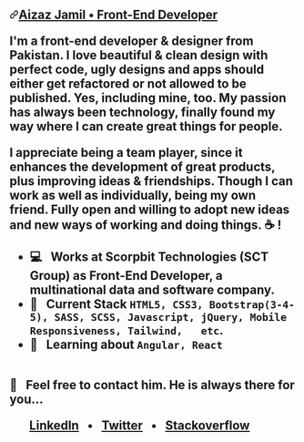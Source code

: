 <article class="markdown-body entry-content container-lg f2" itemprop="text"><h1><a id="" class="anchor" aria-hidden="true" href="#aizaz-jamil-frontend-developer"><svg class="octicon octicon-link" viewBox="0 0 16 16" version="1.1" width="16" height="16" aria-hidden="true"><path fill-rule="evenodd" d="M7.775 3.275a.75.75 0 001.06 1.06l1.25-1.25a2 2 0 112.83 2.83l-2.5 2.5a2 2 0 01-2.83 0 .75.75 0 00-1.06 1.06 3.5 3.5 0 004.95 0l2.5-2.5a3.5 3.5 0 00-4.95-4.95l-1.25 1.25zm-4.69 9.64a2 2 0 010-2.83l2.5-2.5a2 2 0 012.83 0 .75.75 0 001.06-1.06 3.5 3.5 0 00-4.95 0l-2.5 2.5a3.5 3.5 0 004.95 4.95l1.25-1.25a.75.75 0 00-1.06-1.06l-1.25 1.25a2 2 0 01-2.83 0z"></path></svg>Aizaz Jamil • Front-End Developer</a>
	<p>I'm a front-end developer & designer from Pakistan. I love beautiful & clean design with perfect code, ugly designs and apps should either get refactored or not allowed to be published. Yes, including mine, too. My passion has always been technology, finally found my way where I can create great things for people.

I appreciate being a team player, since it enhances the development of great products, plus improving ideas & friendships. Though I can work as well as individually, being my own friend. Fully open and willing to adopt new ideas and new ways of working and doing things. <g-emoji class="g-emoji" alias="coffee" fallback-src="https://github.githubassets.com/images/icons/emoji/unicode/2615.png">☕️</g-emoji> !</p>
<ul>
	<li><g-emoji class="g-emoji" alias="computer" fallback-src="https://github.githubassets.com/images/icons/emoji/unicode/1f4bb.png">💻</g-emoji> &nbsp; Works at <strong>Scorpbit Technologies (SCT Group)</strong> as Front-End Developer, a multinational data and software company.</li>
	<li><g-emoji class="g-emoji" alias="speech_balloon" fallback-src="https://github.githubassets.com/images/icons/emoji/unicode/1f4ac.png">💬</g-emoji> &nbsp; Current Stack <code>HTML5, CSS3, Bootstrap(3-4-5), SASS, SCSS, Javascript, jQuery, Mobile Responsiveness, Tailwind,   etc</code>.</li>
	<li><g-emoji class="g-emoji" alias="book" fallback-src="https://github.githubassets.com/images/icons/emoji/unicode/1f4d6.png">📖</g-emoji> &nbsp; Learning about <code>Angular, React</code></li>
</ul>
<br>
<g-emoji class="g-emoji" alias="envelope_with_arrow" fallback-src="https://github.githubassets.com/images/icons/emoji/unicode/1f4e9.png">📩</g-emoji> &nbsp; Feel free to contact him. He is always there for you...
<p>&nbsp; &nbsp; &nbsp; &nbsp;<a href="https://www.linkedin.com/in/aizaz-jamil-279779111/" rel="nofollow">LinkedIn</a> &nbsp; • &nbsp; <a href="https://twitter.com/Jaa_Bhai" rel="nofollow">Twitter</a> &nbsp; • &nbsp; <a href="https://stackexchange.com/users/20110957/aizaz-jamil" rel="nofollow">Stackoverflow</a></p>
</article>
